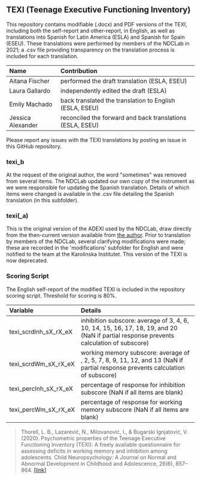 ## TEXI (Teenage Executive Functioning Inventory)

This repository contains modifiable (.docx) and PDF versions of the TEXI, including both the self-report and other-report, in English, as well as translations into Spanish for Latin America (ESLA) and Spanish for Spain (ESEU). These translations were performed by members of the NDCLab in 2021; a .csv file providing transparency on the translation process is included for each translation.

| Name | Contribution |
| :--  | :--  |
| Aitana Fischer | performed the draft translation (ESLA, ESEU) |
| Laura Gallardo | independently edited the draft (ESLA) |
| Emily Machado | back translated the translation to English (ESLA, ESEU) |
| Jessica Alexander | reconciled the forward and back translations (ESLA, ESEU) |

Please report any issues with the TEXI translations by posting an issue in this GitHub repository.


### texi_b
At the request of the original author, the word "sometimes" was removed from several items.  The NDCLab updated our own copy of the instrument as we were responsible for updating the Spanish translation. Details of which items were changed is available in the .csv file detailing the Spanish translation (in this subfolder).

### texi(_a)
This is the original version of the ADEXI used by the NDCLab, draw directly from the then-current version available from [the author](https://chexi.se/).  Prior to translation by members of the NDCLab, several clarifying modifications were made; these are recorded in the 'modifications' subfolder for English and were notified to the team at the Karolinska Institutet.  This version of the TEXI is now deprecated.


### Scoring Script
The English self-report of the modified TEXI is included in the repository scoring script. Threshold for scoring is 80%.

| Variable | Details |
| :--  | :--  |
| texi_scrdInh_sX_rX_eX | inhibition subscore: average of 3, 4, 6, 10, 14, 15, 16, 17, 18, 19, and 20 (NaN if partial response prevents calculation of subscore) |
| texi_scrdWm_sX_rX_eX | working memory subscore: average of , 2, 5, 7, 8, 9, 11, 12, and 13 (NaN if partial response prevents calculation of subscore) |
| texi_percInh_sX_rX_eX | percentage of response for inhibition subscore (NaN if all items are blank) |
| texi_percWm_sX_rX_eX | percentage of response for working memory subscore (NaN if all items are blank) |

> Thorell, L. B., Lazarević, N., Milovanović, I., & Bugarski Ignjatović, V. (2020). Psychometric properties of the Teenage Executive Functioning Inventory (TEXI): A freely available questionnaire for assessing deficits in working memory and inhibition among adolescents. Child Neuropsychology: A Journal on Normal and Abnormal Development in Childhood and Adolescence, 26(6), 857–864. [[link]](https://pubmed.ncbi.nlm.nih.gov/32090688/)
